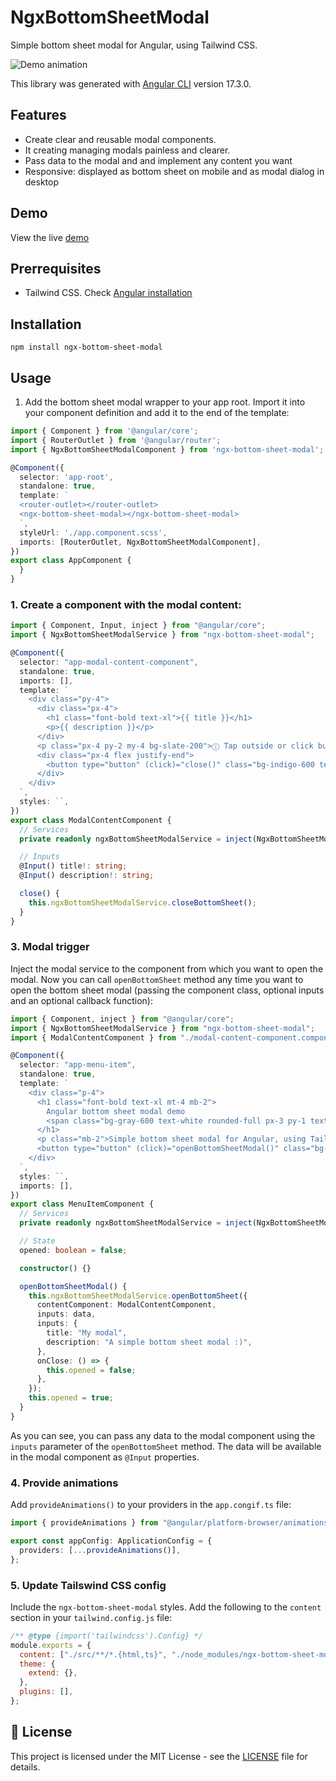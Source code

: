 # NgxBottomSheetModal

Simple bottom sheet modal for Angular, using Tailwind CSS.

![Demo animation](https://raw.githubusercontent.com/quedicesebas/ngx-bottom-sheet-modal/main/projects/ngx-bottom-sheet-modal/demo.gif)

This library was generated with [Angular CLI](https://github.com/angular/angular-cli) version 17.3.0.

## Features

- Create clear and reusable modal components.
- It creating managing modals painless and clearer.
- Pass data to the modal and and implement any content you want
- Responsive: displayed as bottom sheet on mobile and as modal dialog in desktop

## Demo

View the live [demo](https://stackblitz.com/edit/bottom-sheet-modal-demo)

## Prerrequisites

- Tailwind CSS. Check [Angular installation](https://tailwindcss.com/docs/guides/angular)

## Installation

```shell
npm install ngx-bottom-sheet-modal
```

## Usage

1. Add the bottom sheet modal wrapper to your app root. Import it into your component definition and add it to the end of the template:

```typescript
import { Component } from '@angular/core';
import { RouterOutlet } from '@angular/router';
import { NgxBottomSheetModalComponent } from 'ngx-bottom-sheet-modal';

@Component({
  selector: 'app-root',
  standalone: true,
  template: `
  <router-outlet></router-outlet>
  <ngx-bottom-sheet-modal></ngx-bottom-sheet-modal>
  `,
  styleUrl: './app.component.scss',
  imports: [RouterOutlet, NgxBottomSheetModalComponent],
})
export class AppComponent {
  }
}
```

### 1. Create a component with the modal content:

```typescript
import { Component, Input, inject } from "@angular/core";
import { NgxBottomSheetModalService } from "ngx-bottom-sheet-modal";

@Component({
  selector: "app-modal-content-component",
  standalone: true,
  imports: [],
  template: `
    <div class="py-4">
      <div class="px-4">
        <h1 class="font-bold text-xl">{{ title }}</h1>
        <p>{{ description }}</p>
      </div>
      <p class="px-4 py-2 my-4 bg-slate-200">ⓘ Tap outside or click button below to close.</p>
      <div class="px-4 flex justify-end">
        <button type="button" (click)="close()" class="bg-indigo-600 text-white text-sm leading-6 font-medium py-2 px-3 rounded-lg">Close</button>
      </div>
    </div>
  `,
  styles: ``,
})
export class ModalContentComponent {
  // Services
  private readonly ngxBottomSheetModalService = inject(NgxBottomSheetModalService);

  // Inputs
  @Input() title!: string;
  @Input() description!: string;

  close() {
    this.ngxBottomSheetModalService.closeBottomSheet();
  }
}
```

### 3. Modal trigger

Inject the modal service to the component from which you want to open the modal. Now you can call `openBottomSheet` method any time you want to open the bottom sheet modal (passing the component class, optional inputs and an optional callback function):

```typescript
import { Component, inject } from "@angular/core";
import { NgxBottomSheetModalService } from "ngx-bottom-sheet-modal";
import { ModalContentComponent } from "./modal-content-component.component";

@Component({
  selector: "app-menu-item",
  standalone: true,
  template: `
    <div class="p-4">
      <h1 class="font-bold text-xl mt-4 mb-2">
        Angular bottom sheet modal demo
        <span class="bg-gray-600 text-white rounded-full px-3 py-1 text-sm" [class]="{ 'bg-indigo-600': opened }">{{ opened ? "opened" : "closed" }}</span>
      </h1>
      <p class="mb-2">Simple bottom sheet modal for Angular, using Tailwind CSS.</p>
      <button type="button" (click)="openBottomSheetModal()" class="bg-indigo-600 text-white text-sm leading-6 font-medium py-2 px-3 rounded-lg">Open Bottom sheet modal</button>
    </div>
  `,
  styles: ``,
  imports: [],
})
export class MenuItemComponent {
  // Services
  private readonly ngxBottomSheetModalService = inject(NgxBottomSheetModalService);

  // State
  opened: boolean = false;

  constructor() {}

  openBottomSheetModal() {
    this.ngxBottomSheetModalService.openBottomSheet({
      contentComponent: ModalContentComponent,
      inputs: data,
      inputs: {
        title: "My modal",
        description: "A simple bottom sheet modal :)",
      },
      onClose: () => {
        this.opened = false;
      },
    });
    this.opened = true;
  }
}
```

As you can see, you can pass any data to the modal component using the `inputs` parameter of the `openBottomSheet` method. The data will be available in the modal component as `@Input` properties.

### 4. Provide animations

Add `provideAnimations()` to your providers in the `app.congif.ts` file:

```typescript
import { provideAnimations } from "@angular/platform-browser/animations";

export const appConfig: ApplicationConfig = {
  providers: [...provideAnimations()],
};
```

### 5. Update Tailswind CSS config

Include the `ngx-bottom-sheet-modal` styles. Add the following to the `content` section in your `tailwind.config.js` file:

```js
/** @type {import('tailwindcss').Config} */
module.exports = {
  content: ["./src/**/*.{html,ts}", "./node_modules/ngx-bottom-sheet-modal/**/*.{html,ts,js,mjs}"],
  theme: {
    extend: {},
  },
  plugins: [],
};
```

## 📄 License

This project is licensed under the MIT License - see the [LICENSE](https://raw.githubusercontent.com/quedicesebas/ngx-bottom-sheet-modal/main/LICENSE) file for details.
